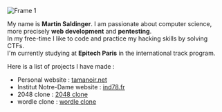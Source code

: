 ![Frame 1](https://user-images.githubusercontent.com/51637671/187033777-037cf5e0-b60b-4854-89d1-a8a8f7906974.svg)

My name is **Martin Saldinger**. I am passionate about computer science, more precisely  **web development** and **pentesting**. <br>
In my free-time I like to code and practice my hacking skills by solving CTFs. <br>
I'm currently studying at **Epitech Paris** in the international track program.

Here is a list of projects I have made : 

- Personal website : [tamanoir.net](https://tamanoir.net)
- Institut Notre-Dame website : [ind78.fr](https://www.ind78.fr/)
- 2048 clone : [2048 clone](https://letamanoir.github.io/2048-clone)
- wordle clone : [wordle clone](https://letamanoir.github.io/wordle-clone)
